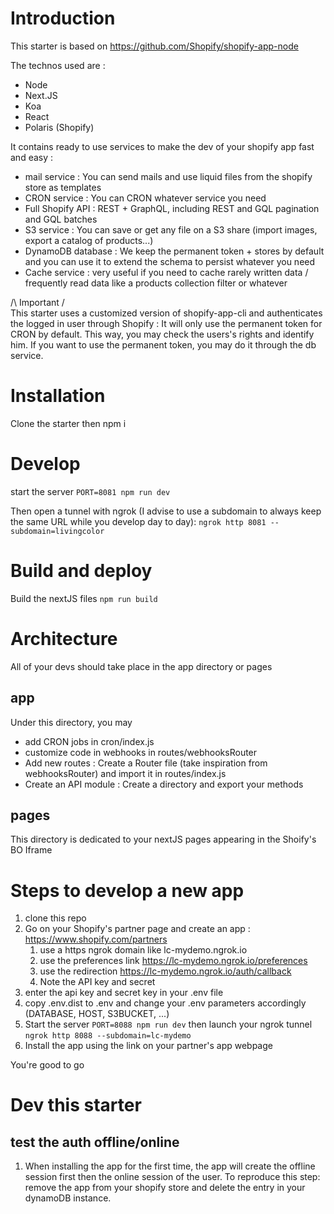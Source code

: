 # Introduction
This starter is based on https://github.com/Shopify/shopify-app-node

The technos used are :
- Node
- Next.JS
- Koa
- React
- Polaris (Shopify)

It contains ready to use services to make the dev of your shopify app fast and easy :
- mail service : You can send mails and use liquid files from the shopify store as templates
- CRON service : You can CRON whatever service you need
- Full Shopify API : REST + GraphQL, including REST and GQL pagination and GQL batches
- S3 service : You can save or get any file on a S3 share (import images, export a catalog of products...)
- DynamoDB database : We keep the permanent token + stores by default and you can use it to extend the schema to persist whatever you need
- Cache service : very useful if you need to cache rarely written data / frequently read data like a products collection filter or whatever

/\ Important /\
This starter uses a customized version of shopify-app-cli and authenticates the logged in user through Shopify : It will only use the permanent token for CRON by default.
This way, you may check the users's rights and identify him. If you want to use the permanent token, you may do it through the db service.

# Installation
Clone the starter then npm i

# Develop
start the server
`PORT=8081 npm run dev`

Then open a tunnel with ngrok (I advise to use a subdomain to always keep the same URL while you develop day to day):
`ngrok http 8081 --subdomain=livingcolor`

# Build and deploy
Build the nextJS files
`npm run build`

# Architecture
All of your devs should take place in the app directory or pages

## app
Under this directory, you may
- add CRON jobs in cron/index.js
- customize code in webhooks in routes/webhooksRouter
- Add new routes : Create a Router file (take inspiration from webhooksRouter) and import it in routes/index.js
- Create an API module : Create a directory and export your methods

## pages
This directory is dedicated to your nextJS pages appearing in the Shoify's BO Iframe

# Steps to develop a new app
1. clone this repo
2. Go on your Shopify's partner page and create an app : https://www.shopify.com/partners
   1. use a https ngrok domain like lc-mydemo.ngrok.io
   2. use the preferences link https://lc-mydemo.ngrok.io/preferences
   3. use the redirection https://lc-mydemo.ngrok.io/auth/callback
   4. Note the API key and secret
3. enter the api key and secret key in your .env file
4. copy .env.dist to .env and change your .env parameters accordingly (DATABASE, HOST, S3BUCKET, ...)
5. Start the server `PORT=8088 npm run dev` then launch your ngrok tunnel `ngrok http 8088 --subdomain=lc-mydemo`
6. Install the app using the link on your partner's app webpage

You're good to go

# Dev this starter
## test the auth offline/online
1. When installing the app for the first time, the app will create the offline session first then the online session of the user. To reproduce this step: remove the app from your shopify store and delete the entry in your dynamoDB instance.

